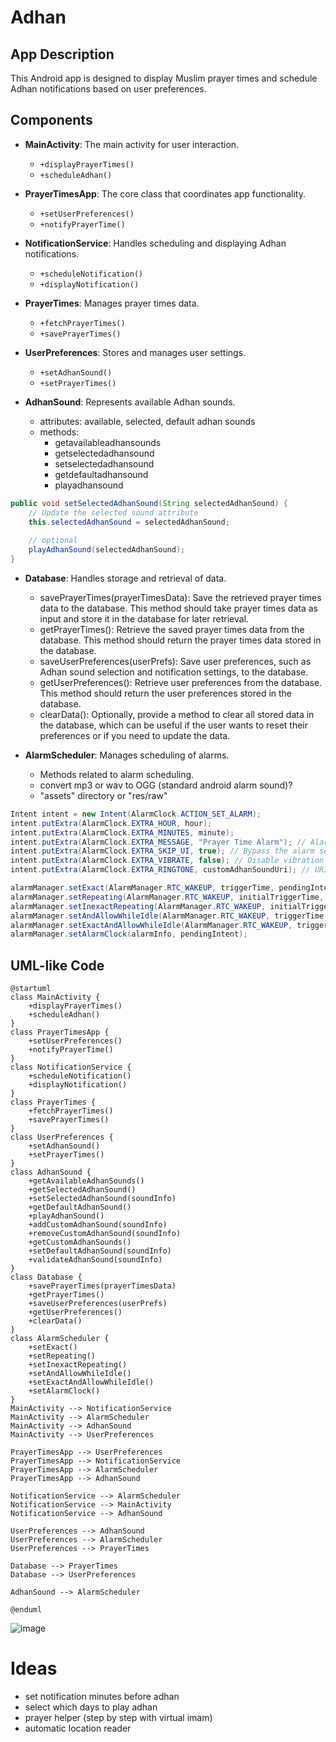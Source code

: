 # Adhan

## App Description
This Android app is designed to display Muslim prayer times and schedule Adhan notifications based on user preferences.

## Components
- **MainActivity**: The main activity for user interaction.
  - `+displayPrayerTimes()`
  - `+scheduleAdhan()`

- **PrayerTimesApp**: The core class that coordinates app functionality.
  - `+setUserPreferences()`
  - `+notifyPrayerTime()`

- **NotificationService**: Handles scheduling and displaying Adhan notifications.
  - `+scheduleNotification()`
  - `+displayNotification()`

- **PrayerTimes**: Manages prayer times data.
  - `+fetchPrayerTimes()`
  - `+savePrayerTimes()`

- **UserPreferences**: Stores and manages user settings.
  - `+setAdhanSound()`
  - `+setPrayerTimes()`

- **AdhanSound**: Represents available Adhan sounds.
  - attributes: available, selected, default adhan sounds
  - methods:
    - getavailableadhansounds
    - getselectedadhansound
    - setselectedadhansound
    - getdefaultadhansound
    - playadhansound
```java
public void setSelectedAdhanSound(String selectedAdhanSound) {
    // Update the selected sound attribute
    this.selectedAdhanSound = selectedAdhanSound;
    
    // optional
    playAdhanSound(selectedAdhanSound);
}
```
- **Database**: Handles storage and retrieval of data.
  - savePrayerTimes(prayerTimesData): Save the retrieved prayer times data to the database. This method should take prayer times data as input and store it in the database for later retrieval.
  - getPrayerTimes(): Retrieve the saved prayer times data from the database. This method should return the prayer times data stored in the database.
  - saveUserPreferences(userPrefs): Save user preferences, such as Adhan sound selection and notification settings, to the database.
  - getUserPreferences(): Retrieve user preferences from the database. This method should return the user preferences stored in the database.
  - clearData(): Optionally, provide a method to clear all stored data in the database, which can be useful if the user wants to reset their preferences or if you need to update the data.

- **AlarmScheduler**: Manages scheduling of alarms.
  - Methods related to alarm scheduling.
  - convert mp3 or wav to OGG (standard android alarm sound)?
  - "assets" directory or "res/raw"
```java
Intent intent = new Intent(AlarmClock.ACTION_SET_ALARM);
intent.putExtra(AlarmClock.EXTRA_HOUR, hour);
intent.putExtra(AlarmClock.EXTRA_MINUTES, minute);
intent.putExtra(AlarmClock.EXTRA_MESSAGE, "Prayer Time Alarm"); // Alarm label
intent.putExtra(AlarmClock.EXTRA_SKIP_UI, true); // Bypass the alarm setting UI
intent.putExtra(AlarmClock.EXTRA_VIBRATE, false); // Disable vibration
intent.putExtra(AlarmClock.EXTRA_RINGTONE, customAdhanSoundUri); // URI of custom Adhan sound
```
```java
alarmManager.setExact(AlarmManager.RTC_WAKEUP, triggerTime, pendingIntent);
alarmManager.setRepeating(AlarmManager.RTC_WAKEUP, initialTriggerTime, intervalMillis, pendingIntent);
alarmManager.setInexactRepeating(AlarmManager.RTC_WAKEUP, initialTriggerTime, intervalMillis, pendingIntent);
alarmManager.setAndAllowWhileIdle(AlarmManager.RTC_WAKEUP, triggerTime, pendingIntent);
alarmManager.setExactAndAllowWhileIdle(AlarmManager.RTC_WAKEUP, triggerTime, pendingIntent);
alarmManager.setAlarmClock(alarmInfo, pendingIntent);
```

## UML-like Code

```plaintext
@startuml
class MainActivity {
    +displayPrayerTimes()
    +scheduleAdhan()
}
class PrayerTimesApp {
    +setUserPreferences()
    +notifyPrayerTime()
}
class NotificationService {
    +scheduleNotification()
    +displayNotification()
}
class PrayerTimes {
    +fetchPrayerTimes()
    +savePrayerTimes()
}
class UserPreferences {
    +setAdhanSound()
    +setPrayerTimes()
}
class AdhanSound {
    +getAvailableAdhanSounds()
    +getSelectedAdhanSound()
    +setSelectedAdhanSound(soundInfo)
    +getDefaultAdhanSound()
    +playAdhanSound()
    +addCustomAdhanSound(soundInfo)
    +removeCustomAdhanSound(soundInfo)
    +getCustomAdhanSounds()
    +setDefaultAdhanSound(soundInfo)
    +validateAdhanSound(soundInfo)
}
class Database {
    +savePrayerTimes(prayerTimesData)
    +getPrayerTimes()
    +saveUserPreferences(userPrefs)
    +getUserPreferences()
    +clearData()
}
class AlarmScheduler {
    +setExact()
    +setRepeating()
    +setInexactRepeating()
    +setAndAllowWhileIdle()
    +setExactAndAllowWhileIdle()
    +setAlarmClock()
}
MainActivity --> NotificationService
MainActivity --> AlarmScheduler
MainActivity --> AdhanSound
MainActivity --> UserPreferences

PrayerTimesApp --> UserPreferences
PrayerTimesApp --> NotificationService
PrayerTimesApp --> AlarmScheduler
PrayerTimesApp --> AdhanSound

NotificationService --> AlarmScheduler
NotificationService --> MainActivity
NotificationService --> AdhanSound

UserPreferences --> AdhanSound
UserPreferences --> AlarmScheduler
UserPreferences --> PrayerTimes

Database --> PrayerTimes
Database --> UserPreferences

AdhanSound --> AlarmScheduler

@enduml

```
![image](https://github.com/billgec/adhan/assets/99565818/2562e9f1-7d6a-4b46-8fd3-c0a49105a462)

# Ideas
- set notification minutes before adhan 
- select which days to play adhan
- prayer helper (step by step with virtual imam)
- automatic location reader 

